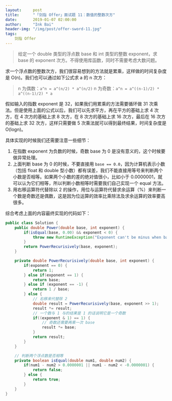 ```yaml
---
layout:     post
title:      "「剑指 Offer」面试题 11：数值的整数次方"
date:       2019-01-07 02:00:00
author:     "Ink Bai"
header-img: "/img/post/offer-sword-11.jpg"
tags:
    剑指 Offer
---
```


> 给定一个 double 类型的浮点数 base 和 int 类型的整数 exponent，求 base 的 exponent 次方。不得使用库函数，同时不需要考虑大数问题。

求一个浮点数的整数次方，我们很容易想到的方法就是累乘，这样做的时间复杂度是 O(n)。我们也可以通过如下公式求 a 的 n 次方：

> n 为偶数：`a^n = a^(n/2) * a^(n/2)`
n 为奇数：`a^n = a^((n-1)/2) * a^((n-1)/2) * a`

假如输入的指数 exponent 是 32，如果我们用累乘的方法需要循环做 31 次乘法。但是使用上面的公式以后，我们可以先求平方，再在平方的基础上求 4 次方，在 4 次方的基础上求 8 次方，在 8 次方的基础上求 16 次方，最后在 16 次方的基础上求 32 次方，这样只需要做 5 次乘法就可以得到最终结果，时间复杂度是 O(logn)。

具体实现的时候我们还需要注意一些细节：

1. 在指数 exponent 为负数的时候，奇数 base 为 0 是没有意义的，这个时候要做异常处理。
2. 上面判断 base 为 0 的时候，不要直接用 `base == 0.0`，因为计算机表示小数（包括 float 和 double 型小数）都有误差，我们不能直接用等号来判断两个小数是否相等。如果两个小数的差的绝对值很小，比如小于 0.0000001，就可以认为它们相等，所以判断小数相等时需要我们自己实现一个 equal 方法。
3. 用右移运算符代替除以 2 的操作，用位与运算符代替求余运算（%）来判断一个数是奇数还是偶数，这是因为位运算的效率比乘除法及求余运算的效率要高很多。

综合考虑上面的内容最终实现的代码如下：

```java
public class Solution {
    public double Power(double base, int exponent) {
        if(isEqual(base, 0.00) && exponent < 0) {
            throw new RuntimeException("Exponent can't be minus when base is zero!");
        }
        return PowerRecurisively(base, exponent);
    }

    private double PowerRecurisively(double base, int exponent) {
        if(exponent == 0) {
            return 1;
        } else if(exponent == 1) {
            return base;
        } else if (exponent == -1) {
            return 1 / base;
        } else {
            // 右移来代替除 2
            double result = PowerRecurisively(base, exponent >> 1);
            result *= result;
            // 一个数与 1 与的结果是 1 的话说明它是一个奇数
            if((exponent & 1) == 1) {
                // 奇数还需要再乘一次 base
                result *= base;
            }
            return result;
        }
    }

    // 判断两个浮点数是否相等
    private boolean isEqual(double num1, double num2) {
        if(num1 - num2 > 0.0000001 || num1 - num2 < -0.0000001) {
            return false;
        } else {
            return true;
        }
    }
}
```
